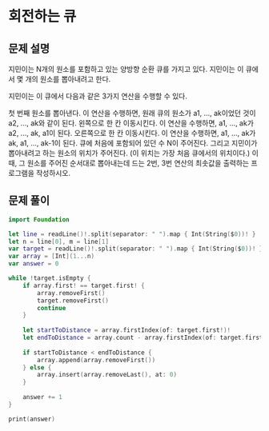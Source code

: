 # 회전하는 큐
## 문제 설명
지민이는 N개의 원소를 포함하고 있는 양방향 순환 큐를 가지고 있다. 지민이는 이 큐에서 몇 개의 원소를 뽑아내려고 한다.

지민이는 이 큐에서 다음과 같은 3가지 연산을 수행할 수 있다.

첫 번째 원소를 뽑아낸다. 이 연산을 수행하면, 원래 큐의 원소가 a1, ..., ak이었던 것이 a2, ..., ak와 같이 된다.
왼쪽으로 한 칸 이동시킨다. 이 연산을 수행하면, a1, ..., ak가 a2, ..., ak, a1이 된다.
오른쪽으로 한 칸 이동시킨다. 이 연산을 수행하면, a1, ..., ak가 ak, a1, ..., ak-1이 된다.
큐에 처음에 포함되어 있던 수 N이 주어진다. 그리고 지민이가 뽑아내려고 하는 원소의 위치가 주어진다. (이 위치는 가장 처음 큐에서의 위치이다.) 이때, 그 원소를 주어진 순서대로 뽑아내는데 드는 2번, 3번 연산의 최솟값을 출력하는 프로그램을 작성하시오.


## 문제 풀이

```swift
import Foundation

let line = readLine()!.split(separator: " ").map { Int(String($0))! }
let n = line[0], m = line[1]
var target = readLine()!.split(separator: " ").map { Int(String($0))! }
var array = [Int](1...n)
var answer = 0

while !target.isEmpty {
    if array.first! == target.first! {
        array.removeFirst()
        target.removeFirst()
        continue
    }
    
    let startToDistance = array.firstIndex(of: target.first!)!
    let endToDistance = array.count - array.firstIndex(of: target.first!)!
    
    if startToDistance < endToDistance {
        array.append(array.removeFirst())
    } else {
        array.insert(array.removeLast(), at: 0)
    }
    
    answer += 1
}

print(answer)
```
